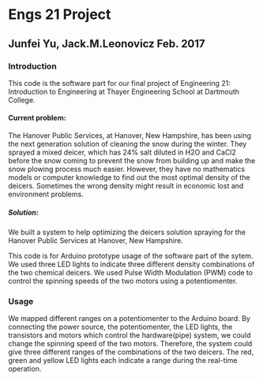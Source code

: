 # Engs 21 Project
## Junfei Yu, Jack.M.Leonovicz Feb. 2017

### Introduction

This code is the software part for our final project of Engineering 21: Introduction to Engineering at Thayer Engineering School at Dartmouth College.

#### Current problem:

The Hanover Public Services, at Hanover, New Hampshire, has been using the next generation solution of cleaning the snow during the winter. They sprayed a mixed deicer, which has 24% salt diluted in H2O and CaCl2 before the snow coming to prevent the snow from building up and make the snow plowing process much easier. However, they have no mathematics models or computer knowledge to find out the most optimal density of the deicers. Sometimes the wrong density might result in economic lost and environment problems.

##### Solution: 

We built a system to help optimizing the deicers solution spraying for the Hanover Public Services at Hanover, New Hampshire. 

This code is for Arduino prototype usage of the software part of the sytem. We used three LED lights to indicate three different density combinations of the two chemical deicers. We used Pulse Width Modulation (PWM) code to control the spinning speeds of the two motors using a potentiomenter. 


### Usage

We mapped different ranges on a potentiomenter to the Arduino board. By connecting the power source, the potentiomenter, the LED lights, the transistors and motors which control the hardware(pipe) system, we could change the spinning speed of the two motors. Therefore, the system could give three different ranges of the combinations of the two deicers. The red, green and yellow LED lights each indicate a range during the real-time operation.
